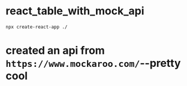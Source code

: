 # react_table_with_mock_api

`npx create-react-app ./`

# created an api from `https://www.mockaroo.com/`--pretty cool

